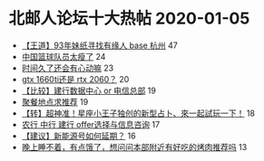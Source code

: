 # 北邮人论坛十大热帖 2020-01-05

- [【王道】93年妹纸寻找有缘人 base 杭州](https://bbs.byr.cn/article/Friends/1949396) 47
- [中国篮球队员太瘦了](https://bbs.byr.cn/article/Basketball/612127) 24
- [时间久了还会有心动嘛](https://bbs.byr.cn/article/Feeling/3136056) 23
- [gtx 1660ti还是 rtx 2060？](https://bbs.byr.cn/article/DigiLife/313363) 20
- [【比较】建行数据中心 or 电信总部](https://bbs.byr.cn/article/Job/2074655) 19
- [聚餐地点求推荐](https://bbs.byr.cn/article/Talking/6177137) 19
- [【转】超神准！星座小王子独创的新型占卜、來一起試玩一下！](https://bbs.byr.cn/article/Constellations/326533) 18
- [农行 中行 建行 offer选择与信息咨询](https://bbs.byr.cn/article/NetResources/91845) 17
- [【建议】新能源号如何延期？](https://bbs.byr.cn/article/FamilyLife/143068) 16
- [晚上睡不着，有点饿了，想问问本部附近有好吃的烤肉推荐吗](https://bbs.byr.cn/article/Food/506490) 13



